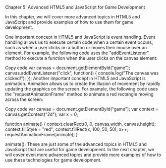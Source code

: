Chapter 5: Advanced HTML5 and JavaScript for Game Development

In this chapter, we will cover more advanced topics in HTML5 and JavaScript and provide examples of how to use them for game development.

One important concept in HTML5 and JavaScript is event handling. Event handling allows us to execute certain code when a certain event occurs, such as when a user clicks on a button or moves their mouse over an element. For example, the following code uses the "addEventListener" method to execute a function when the user clicks on the canvas element:

Copy code
var canvas = document.getElementById("game");
canvas.addEventListener("click", function() {
  console.log("The canvas was clicked!");
});
Another important concept in HTML5 and JavaScript is animation. Animation allows us to create the illusion of movement by rapidly updating the graphics on the screen. For example, the following code uses the "requestAnimationFrame" method to animate a red rectangle moving across the screen:

Copy code
var canvas = document.getElementById("game");
var context = canvas.getContext("2d");
var x = 0;

function animate() {
  context.clearRect(0, 0, canvas.width, canvas.height);
  context.fillStyle = "red";
  context.fillRect(x, 100, 50, 50);
  x++;
  requestAnimationFrame(animate);
}

animate();
These are just some of the advanced topics in HTML5 and JavaScript that are useful for game development. In the next chapter, we will cover even more advanced topics and provide more examples of how to use these technologies for game development.